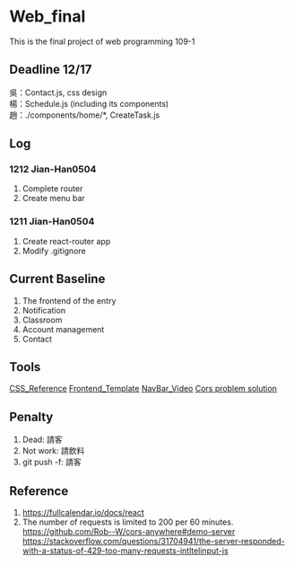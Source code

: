 # Web_final
This is the final project of web programming 109-1

## Deadline 12/17

吳：Contact.js, css design  
楊：Schedule.js (including its components)  
趙：./components/home/*, CreateTask.js  

## Log
### 1212 Jian-Han0504
1. Complete router
2. Create menu bar

### 1211 Jian-Han0504
1. Create react-router app
2. Modify .gitignore

## Current Baseline

1. The frontend of the entry
2. Notification
3. Classroom
4. Account management
5. Contact

## Tools
[CSS_Reference](https://cssreference.io/)
[Frontend_Template](https://templated.co/)
[NavBar_Video](https://www.youtube.com/watch?v=CXa0f4-dWi4)
[Cors problem solution](https://stackoverflow.com/questions/43871637/no-access-control-allow-origin-header-is-present-on-the-requested-resource-whe)

## Penalty

1. Dead: 請客
2. Not work: 請飲料
3. git push -f: 請客

## Reference
1. https://fullcalendar.io/docs/react
2. The number of requests is limited to 200 per 60 minutes.  
   https://github.com/Rob--W/cors-anywhere#demo-server
   https://stackoverflow.com/questions/31704941/the-server-responded-with-a-status-of-429-too-many-requests-intltelinput-js

